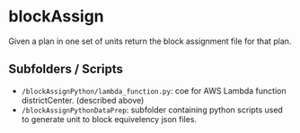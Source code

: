 # blockAssign

Given a plan in one set of units return the block assignment file for that plan.

## Subfolders / Scripts 

* `/blockAssignPython/lambda_function.py`: coe for AWS Lambda function districtCenter. (described above)
* `/blockAssignPythonDataPrep`: subfolder containing python scripts used to generate unit to block equivelency json files.